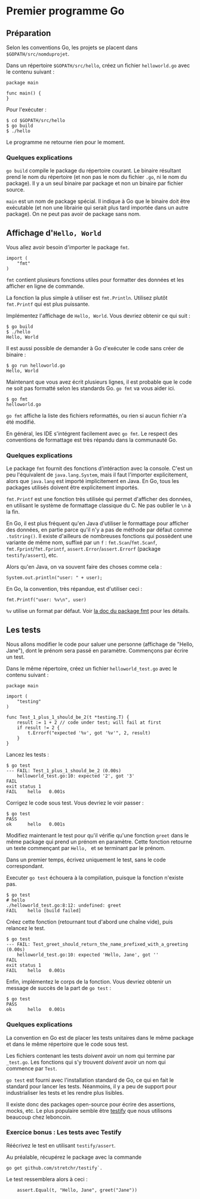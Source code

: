 # Premier programme Go

## Préparation

Selon les conventions Go, les projets se placent dans `$GOPATH/src/nomduprojet`.

Dans un répertoire `$GOPATH/src/hello`, créez un fichier `helloworld.go` avec le contenu suivant :

```
package main

func main() {
}
```

Pour l'exécuter :

```
$ cd $GOPATH/src/hello
$ go build
$ ./hello
```

Le programme ne retourne rien pour le moment.

### Quelques explications

`go build` compile le package du répertoire courant. Le binaire résultant prend le nom du répertoire (et non pas le nom du fichier `.go`, ni le nom du package). Il y a un seul binaire par package et non un binaire par fichier source.

`main` est un nom de package spécial. Il indique à Go que le binaire doit être exécutable (et non une librairie qui serait plus tard importée dans un autre package). On ne peut pas avoir de package sans nom.

## Affichage d'`Hello, World`

Vous allez avoir besoin d'importer le package `fmt`.

```
import (
	"fmt"
)
```

`fmt` contient plusieurs fonctions utiles pour formatter des données et les afficher en ligne de commande.

La fonction la plus simple à utiliser est `fmt.Println`. Utilisez plutôt `fmt.Printf` qui est plus puissante.

Implémentez l'affichage de `Hello, World`. Vous devriez obtenir ce qui suit :
```
$ go build
$ ./hello
Hello, World
```

Il est aussi possible de demander à Go d'exécuter le code sans créer de binaire :
```
$ go run helloworld.go
Hello, World
```

Maintenant que vous avez écrit plusieurs lignes, il est probable que le code ne soit pas formatté selon les standards Go. `go fmt` va vous aider ici.

```
$ go fmt
helloworld.go
```

`go fmt` affiche la liste des fichiers reformattés, ou rien si aucun fichier n'a été modifié.

En général, les IDE s'intégrent facilement avec `go fmt`. Le respect des conventions de formattage est très répandu dans la communauté Go.

### Quelques explications

Le package `fmt` fournit des fonctions d'intéraction avec la console. C'est un peu l'équivalent de `java.lang.System`, mais il faut l'importer explicitement, alors que `java.lang` est importé implicitement en Java.
En Go, tous les packages utilisés doivent être explicitement importés.

`fmt.Printf` est une fonction très utilisée qui permet d'afficher des données, en utilisant le système de formattage classique du C. Ne pas oublier le `\n` à la fin.

En Go, il est plus fréquent qu'en Java d'utiliser le formattage pour afficher des données, en partie parce qu'il n'y a pas de méthode par défaut comme `.toString()`.
Il existe d'ailleurs de nombreuses fonctions qui possèdent une variante de même nom, suffixé par un `f` : `fmt.Scan`/`fmt.Scanf`, `fmt.Fprint`/`fmt.Fprintf`, `assert.Error`/`assert.Errorf` (package `testify/assert`), etc.

Alors qu'en Java, on va souvent faire des choses comme cela :
```
System.out.println("user: " + user);
```
En Go, la convention, très répandue, est d'utiliser ceci :
```
fmt.Printf("user: %v\n", user)
```

`%v` utilise un format par défaut. Voir [la doc du package fmt](https://golang.org/pkg/fmt/) pour les détails.

## Les tests

Nous allons modifier le code pour saluer une personne (affichage de "Hello, Jane"), dont le prénom sera passé en paramètre. Commençons par écrire un test.

Dans le même répertoire, créez un fichier `helloworld_test.go` avec le contenu suivant :

```
package main

import (
	"testing"
)

func Test_1_plus_1_should_be_2(t *testing.T) {
	result := 1 + 2 // code under test; will fail at first
	if result != 2 {
		t.Errorf("expected '%v', got '%v'", 2, result)
	}
}
```

Lancez les tests :

```
$ go test
--- FAIL: Test_1_plus_1_should_be_2 (0.00s)
	helloworld_test.go:10: expected '2', got '3'
FAIL
exit status 1
FAIL	hello	0.001s
```

Corrigez le code sous test. Vous devriez le voir passer :
```
$ go test
PASS
ok  	hello	0.001s
```

Modifiez maintenant le test pour qu'il vérifie qu'une fonction `greet` dans le même package qui prend un prénom en paramètre. Cette fonction retourne un texte commençant par `Hello, ` et se terminant par le prénom.

Dans un premier temps, écrivez uniquement le test, sans le code correspondant.

Executer `go test` échouera à la compilation, puisque la fonction n'existe pas.

```
$ go test
# hello
./helloworld_test.go:8:12: undefined: greet
FAIL	hello [build failed]
```

Créez cette fonction (retournant tout d'abord une chaîne vide), puis relancez le test.

```
$ go test
--- FAIL: Test_greet_should_return_the_name_prefixed_with_a_greeting (0.00s)
	helloworld_test.go:10: expected 'Hello, Jane', got ''
FAIL
exit status 1
FAIL	hello	0.001s
```

Enfin, implémentez le corps de la fonction. Vous devriez obtenir un message de succès de la part de `go test` :

```
$ go test
PASS
ok  	hello	0.001s
```

### Quelques explications

La convention en Go est de placer les tests unitaires dans le même package et dans le même répertoire que le code sous test.

Les fichiers contenant les tests *doivent* avoir un nom qui termine par `_test.go`. Les fonctions qui s'y trouvent *doivent* avoir un nom qui commence par `Test`.

`go test` est fourni avec l'installation standard de Go, ce qui en fait le standard pour lancer les tests. Néanmoins, il y a peu de support pour industrialiser les tests et les rendre plus lisibles.

Il existe donc des packages open-source pour écrire des assertions, mocks, etc. Le plus populaire semble être [testify](https://github.com/stretchr/testify) que nous utilisons beaucoup chez leboncoin.

### Exercice bonus : Les tests avec Testify

Réécrivez le test en utilisant `testify/assert`.

Au préalable, récupérez le package avec la commande

```
go get github.com/stretchr/testify`.
```

Le test ressemblera alors à ceci :

```
	assert.Equal(t, "Hello, Jane", greet("Jane"))
```
